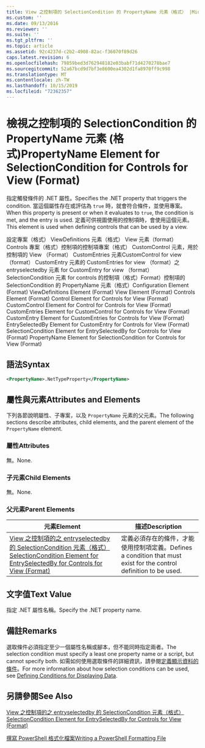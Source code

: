 ```yaml
---
title: View 之控制項的 SelectionCondition 的 PropertyName 元素（格式） |Microsoft Docs
ms.custom: ''
ms.date: 09/13/2016
ms.reviewer: ''
ms.suite: ''
ms.tgt_pltfrm: ''
ms.topic: article
ms.assetid: 92c4237d-c2b2-4908-82ac-f36070f89d26
caps.latest.revision: 6
ms.openlocfilehash: 79859bed3d762948182e03babf71d4270278bae7
ms.sourcegitcommit: 52a67bcd9d7bf3e8600ea4302d1fa8970ff9c998
ms.translationtype: MT
ms.contentlocale: zh-TW
ms.lasthandoff: 10/15/2019
ms.locfileid: "72362357"
---
```

# <a name="propertyname-element-for-selectioncondition-for-controls-for-view-format"></a><span data-ttu-id="ed7d0-102">檢視之控制項的 SelectionCondition 的 PropertyName 元素 (格式)</span><span class="sxs-lookup"><span data-stu-id="ed7d0-102">PropertyName Element for SelectionCondition for Controls for View (Format)</span></span>

<span data-ttu-id="ed7d0-103">指定觸發條件的 .NET 屬性。</span><span class="sxs-lookup"><span data-stu-id="ed7d0-103">Specifies the .NET property that triggers the condition.</span></span> <span data-ttu-id="ed7d0-104">當這個屬性存在或評估為 `true` 時，就會符合條件，並使用專案。</span><span class="sxs-lookup"><span data-stu-id="ed7d0-104">When this property is present or when it evaluates to `true`, the condition is met, and the entry is used.</span></span> <span data-ttu-id="ed7d0-105">定義可供視圖使用的控制項時，會使用這個元素。</span><span class="sxs-lookup"><span data-stu-id="ed7d0-105">This element is used when defining controls that can be used by a view.</span></span>

<span data-ttu-id="ed7d0-106">設定專案（格式） ViewDefinitions 元素（格式） View 元素（format） Controls 專案（格式）控制項的控制項專案（格式） CustomControl 元素，用於控制項的 View （Format） CustomEntries 元素CustomControl for view （format） CustomEntry 元素的 CustomEntries for view （format）之 entryselectedby 元素 for CustomEntry for view （format） SelectionCondition 元素 for controls 的控制項（格式）Format）控制項的 SelectionCondition 的 PropertyName 元素（格式）</span><span class="sxs-lookup"><span data-stu-id="ed7d0-106">Configuration Element (Format) ViewDefinitions Element (Format) View Element (Format) Controls Element (Format) Control Element for Controls for View (Format) CustomControl Element for Control for Controls for View (Format) CustomEntries Element for CustomControl for Controls for View (Format) CustomEntry Element for CustomEntries for Controls for View (Format) EntrySelectedBy Element for CustomEntry for Controls for View (Format) SelectionCondition Element for EntrySelectedBy for Controls for View (Format) PropertyName Element for SelectionCondition for Controls for View (Format)</span></span>

## <a name="syntax"></a><span data-ttu-id="ed7d0-107">語法</span><span class="sxs-lookup"><span data-stu-id="ed7d0-107">Syntax</span></span>

```xml
<PropertyName>.NetTypeProperty</PropertyName>
```

## <a name="attributes-and-elements"></a><span data-ttu-id="ed7d0-108">屬性與元素</span><span class="sxs-lookup"><span data-stu-id="ed7d0-108">Attributes and Elements</span></span>

<span data-ttu-id="ed7d0-109">下列各節說明屬性、子專案，以及 `PropertyName` 元素的父元素。</span><span class="sxs-lookup"><span data-stu-id="ed7d0-109">The following sections describe attributes, child elements, and the parent element of the `PropertyName` element.</span></span>

### <a name="attributes"></a><span data-ttu-id="ed7d0-110">屬性</span><span class="sxs-lookup"><span data-stu-id="ed7d0-110">Attributes</span></span>

<span data-ttu-id="ed7d0-111">無。</span><span class="sxs-lookup"><span data-stu-id="ed7d0-111">None.</span></span>

### <a name="child-elements"></a><span data-ttu-id="ed7d0-112">子元素</span><span class="sxs-lookup"><span data-stu-id="ed7d0-112">Child Elements</span></span>

<span data-ttu-id="ed7d0-113">無。</span><span class="sxs-lookup"><span data-stu-id="ed7d0-113">None.</span></span>

### <a name="parent-elements"></a><span data-ttu-id="ed7d0-114">父元素</span><span class="sxs-lookup"><span data-stu-id="ed7d0-114">Parent Elements</span></span>

|<span data-ttu-id="ed7d0-115">元素</span><span class="sxs-lookup"><span data-stu-id="ed7d0-115">Element</span></span>|<span data-ttu-id="ed7d0-116">描述</span><span class="sxs-lookup"><span data-stu-id="ed7d0-116">Description</span></span>|
|-------------|-----------------|
|[<span data-ttu-id="ed7d0-117">View 之控制項的之 entryselectedby 的 SelectionCondition 元素（格式）</span><span class="sxs-lookup"><span data-stu-id="ed7d0-117">SelectionCondition Element for EntrySelectedBy for Controls for View (Format)</span></span>](./selectioncondition-element-for-entryselectedby-for-controls-for-view-format.md)|<span data-ttu-id="ed7d0-118">定義必須存在的條件，才能使用控制項定義。</span><span class="sxs-lookup"><span data-stu-id="ed7d0-118">Defines a condition that must exist for the control definition to be used.</span></span>|

## <a name="text-value"></a><span data-ttu-id="ed7d0-119">文字值</span><span class="sxs-lookup"><span data-stu-id="ed7d0-119">Text Value</span></span>

<span data-ttu-id="ed7d0-120">指定 .NET 屬性名稱。</span><span class="sxs-lookup"><span data-stu-id="ed7d0-120">Specify the .NET property name.</span></span>

## <a name="remarks"></a><span data-ttu-id="ed7d0-121">備註</span><span class="sxs-lookup"><span data-stu-id="ed7d0-121">Remarks</span></span>

<span data-ttu-id="ed7d0-122">選取條件必須指定至少一個屬性名稱或腳本，但不能同時指定兩者。</span><span class="sxs-lookup"><span data-stu-id="ed7d0-122">The selection condition must specify a least one property name or a script, but cannot specify both.</span></span> <span data-ttu-id="ed7d0-123">如需如何使用選取條件的詳細資訊，請參閱[定義顯示資料的條件](./defining-conditions-for-displaying-data.md)。</span><span class="sxs-lookup"><span data-stu-id="ed7d0-123">For more information about how selection conditions can be used, see [Defining Conditions for Displaying Data](./defining-conditions-for-displaying-data.md).</span></span>

## <a name="see-also"></a><span data-ttu-id="ed7d0-124">另請參閱</span><span class="sxs-lookup"><span data-stu-id="ed7d0-124">See Also</span></span>

[<span data-ttu-id="ed7d0-125">View 之控制項的之 entryselectedby 的 SelectionCondition 元素（格式）</span><span class="sxs-lookup"><span data-stu-id="ed7d0-125">SelectionCondition Element for EntrySelectedBy for Controls for View (Format)</span></span>](./selectioncondition-element-for-entryselectedby-for-controls-for-view-format.md)

[<span data-ttu-id="ed7d0-126">撰寫 PowerShell 格式化檔案</span><span class="sxs-lookup"><span data-stu-id="ed7d0-126">Writing a PowerShell Formatting File</span></span>](./writing-a-powershell-formatting-file.md)
